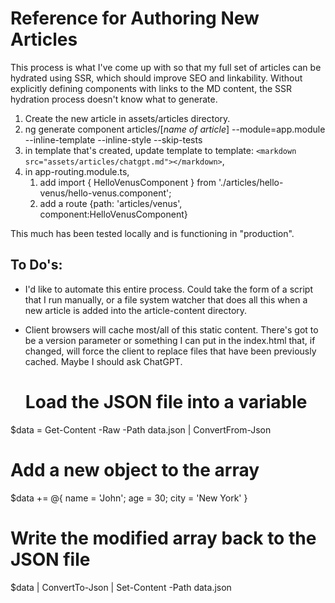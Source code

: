 # Reference for Authoring New Articles 

This process is what I've come up with so that my full set of articles can be hydrated using SSR, which should improve SEO and linkability.  Without explicitly defining components with links to the MD content, the SSR hydration process doesn't know what to generate.

1. Create the new article in assets/articles directory.
2. ng generate component articles/[*name of article*] --module=app.module --inline-template --inline-style --skip-tests
3. in template that's created, update template to template: `<markdown src="assets/articles/chatgpt.md"></markdown>`,
4.  in app-routing.module.ts, 
    1.  add import { HelloVenusComponent } from './articles/hello-venus/hello-venus.component';
    2.  add a route {path: 'articles/venus', component:HelloVenusComponent}

This much has been tested locally and is functioning in "production".

## To Do's:
- I'd like to automate this entire process.  Could take the form of a script that I run manually, or a file system watcher that does all this when a new article is added into the article-content directory.
- Client browsers will cache most/all of this static content.  There's got to be a version parameter or something I can put in the index.html that, if changed, will force the client to replace files that have been previously cached.  Maybe I should ask ChatGPT.
  
  # Load the JSON file into a variable
$data = Get-Content -Raw -Path data.json | ConvertFrom-Json

# Add a new object to the array
$data += @{ name = 'John'; age = 30; city = 'New York' }

# Write the modified array back to the JSON file
$data | ConvertTo-Json | Set-Content -Path data.json
